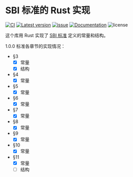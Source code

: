 ﻿# SBI 标准的 Rust 实现

[![CI](https://github.com/rustsbi/sbi-spec/actions/workflows/workflow.yml/badge.svg?branch=main)](https://github.com/rustsbi/sbi-spec/actions)
[![Latest version](https://img.shields.io/crates/v/sbi-spec.svg)](https://crates.io/crates/sbi-spec)
[![issue](https://img.shields.io/github/issues/rustsbi/sbi-spec)](https://github.com/rustsbi/sbi-spec/issues)
[![Documentation](https://docs.rs/sbi-spec/badge.svg)](https://docs.rs/sbi-spec)
![license](https://img.shields.io/github/license/rustsbi/sbi-spec)

这个库用 Rust 实现了 [SBI 标准](https://github.com/riscv-non-isa/riscv-sbi-doc) 定义的常量和结构。

1.0.0 标准各章节的实现情况：

- §3
  - [x] 常量
  - [x] 结构
- §4
  - [x] 常量
- §5
  - [x] 常量
- §6
  - [x] 常量
- §7
  - [x] 常量
- §8
  - [x] 常量
- §9
  - [x] 常量
- §10
  - [x] 常量
- §11
  - [x] 常量
  - [ ] 结构
